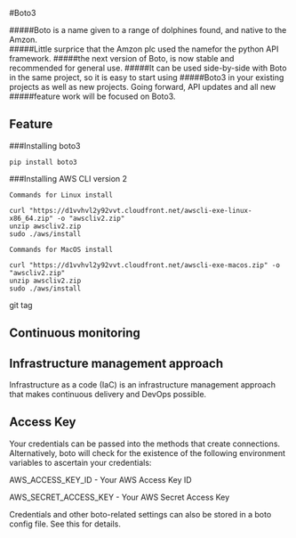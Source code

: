 #Boto3

#####Boto is a name given to a range of dolphines found, and native to the Amzon.  
#####Little surprice that the Amzon plc used the namefor the python API framework.
#####the next version of Boto, is now stable and recommended for general use.
#####It can be used side-by-side with Boto in the same project, so it is easy to start using
#####Boto3 in your existing projects as well as new projects. Going forward, API updates and all new
#####feature work will be focused on Boto3.

## Feature

###Installing boto3

```shell
pip install boto3

```

###Installing AWS CLI version 2 
```shell
Commands for Linux install

curl "https://d1vvhvl2y92vvt.cloudfront.net/awscli-exe-linux-x86_64.zip" -o "awscliv2.zip"
unzip awscliv2.zip
sudo ./aws/install

```

```shell
Commands for MacOS install

curl "https://d1vvhvl2y92vvt.cloudfront.net/awscli-exe-macos.zip" -o "awscliv2.zip"
unzip awscliv2.zip
sudo ./aws/install

```
git tag <tagname>

## Continuous monitoring


## Infrastructure management approach
Infrastructure as a code (IaC) is an infrastructure management approach that makes continuous delivery and DevOps possible.

## Access Key
Your credentials can be passed into the methods that create connections. Alternatively, boto will check for the existence of the following environment variables to ascertain your credentials:

AWS_ACCESS_KEY_ID - Your AWS Access Key ID

AWS_SECRET_ACCESS_KEY - Your AWS Secret Access Key

Credentials and other boto-related settings can also be stored in a boto config file. See this for details.

